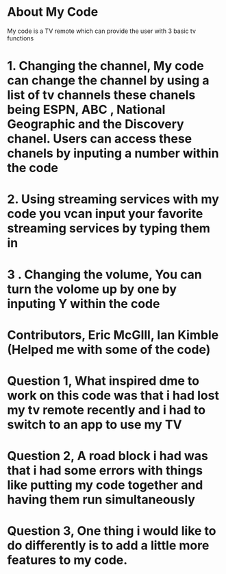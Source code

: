 # About My Code 
My code is a TV remote which can provide the user with 3 basic tv functions
# 1. Changing the channel, My code can change the channel by using a list of tv channels these chanels being ESPN, ABC , National Geographic  and the Discovery chanel. Users can access these chanels by inputing a number within the code
# 2. Using streaming services with my code you vcan input your favorite streaming services by typing them in
# 3 . Changing the volume, You can turn the volome up by one by inputing Y within the code


# Contributors, Eric McGIll, Ian Kimble (Helped me with some of the code)

# Question 1, What inspired dme to work on this code was that i had lost my tv remote recently and i had to switch to an app to use my TV

# Question 2, A road block i had was that i had some errors with things like putting my code together and having them run simultaneously

# Question 3, One thing i would like to do differently is to add a little more features to my code.

